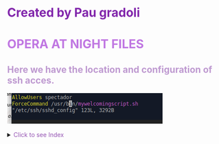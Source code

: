 # <span style="color:#8126AB">Created by Pau gradoli</span>

# <span style="color:#C077E2">OPERA AT NIGHT FILES</span>

## <span style="color:#BE99D0">Here we have the location and configuration of ssh acces. </span>

![XKCD - MY IMAGES](./EndOfFileSshConf.png)


<details>
<summary><span style="color:#9656B4">Click to see Index</span></summary>

* ### [<span style="color:#AA88BA">Preparations of the opera</span>](https://github.com/Akirachii/SOX/blob/main/AV2/UD03-OPERA-NIGHT/PREPARATIONS.sh)
  <span style="color:#866D92">As we start our work we'll need to stablish users and permissions, this script helps us with that.</span>

* ### [<span style="color:#AA88BA">Preparations of act 1</span>](https://github.com/Akirachii/SOX/blob/main/AV2/UD03-OPERA-NIGHT/ACT01.sh)
    <span style="color:#866D92">Then at act 1, we'll create the starter of opera with four works and its basic notes for each instrument. </span>

* ### [<span style="color:#AA88BA">Preparations of act 2</span>](https://github.com/Akirachii/SOX/blob/main/AV2/UD03-OPERA-NIGHT/ACT02.sh)
    <span style="color:#866D92">Next, act 2 will work as the first and adding special works on the basic works.</span>

* ### [<span style="color:#AA88BA">preparation of act 3</span>](https://github.com/Akirachii/SOX/blob/main/AV2/UD03-OPERA-NIGHT/ACT03.sh)
    <span style="color:#866D92">Next, act 2 will work as the 1st & 2nd and adding special works on the basic workspaces.</span>

* ### [<span style="color:#AA88BA">Preparations of act 4</span>](https://github.com/Akirachii/SOX/blob/main/AV2/UD03-OPERA-NIGHT/ACT04.sh)
    <span style="color:#866D92">Next, act 2 will work as the 1st, 2nd & 3rd and adding special works on the basic workspaces.</span>

</details>
